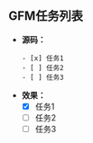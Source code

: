 ## GFM任务列表 ##
- **源码：**
  ```
  - [x] 任务1
  - [ ] 任务2
  - [ ] 任务3
  ```
- **效果：**
  - [x] 任务1
  - [ ] 任务2
  - [ ] 任务3
